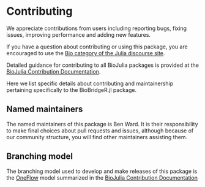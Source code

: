 # Contributing

We appreciate contributions from users including reporting bugs, fixing issues,
improving performance and adding new features.

If you have a question about
contributing or using this package, you are encouraged to use the
[Bio category of the Julia discourse
site](https://discourse.julialang.org/c/domain/bio).

Detailed guidance for contributing to all BioJulia packages is provided at
the [BioJulia Contribution Documentation](https://biojulia.github.io/Contributing/latest).

Here we list specific details about contributing and maintainership pertaining
specifically to the BioBridgeR.jl package.

## Named maintainers

The named maintainers of this package is Ben Ward.
It is their responsibility to make final choices about pull requests and issues,
although because of our community structure, you will find other maintainers
assisting them.

## Branching model

The branching model used to develop and make releases of this package is the
[OneFlow](http://endoflineblog.com/oneflow-a-git-branching-model-and-workflow)
model summarized in the [BioJulia Contribution Documentation](http://biojulia.github.io/Contributing/latest/help/branching_guide/)
